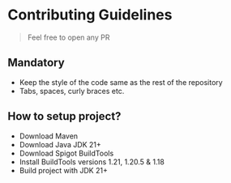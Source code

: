 # Contributing Guidelines

> Feel free to open any PR

## Mandatory

- Keep the style of the code same as the rest of the repository
- Tabs, spaces, curly braces etc.

## How to setup project?

- Download Maven
- Download Java JDK 21+
- Download Spigot BuildTools
- Install BuildTools versions 1.21, 1.20.5 & 1.18
- Build project with JDK 21+
